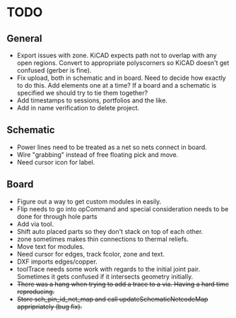 
# TODO

## General

* Export issues with zone.  KiCAD expects path not to overlap with any open regions.  Convert
  to appropriate polyscorners so KiCAD doesn't get confused (gerber is fine).
* Fix upload, both in schematic and in board.  Need to decide how exactly to do this.  Add elements
  one at a time?  If a board and a schematic is specified we should try to tie them together?
* Add timestamps to sessions, portfolios and the like.
* Add in name verification to delete project.


## Schematic

* Power lines need to be treated as a net so nets connect in board.
* Wire "grabbing" instead of free floating pick and move.
* Need cursor icon for label.

## Board

* Figure out a way to get custom modules in easily.
* Flip needs to go into opCommand and special consideration needs to be 
  done for through hole parts
* Add via tool.
* Shift auto placed parts so they don't stack on top of each other.
* zone sometimes makes thin connections to thermal reliefs.
* Move text for modules.
* Need cursor for edges, track fcolor, zone and text.
* DXF imports edges/copper.
* toolTrace needs some work with regards to the initial joint pair.  Sometimes it gets confused
  if it intersects geometry initially.
* ~~There was a hang when trying to add a trace to a via.  Having a hard time reproducing.~~
* ~~Store sch_pin_id_net_map and call updateSchematicNetcodeMap appripriately (bug fix).~~

